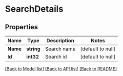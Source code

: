 # SearchDetails

## Properties
Name | Type | Description | Notes
------------ | ------------- | ------------- | -------------
**Name** | **string** | Search name | [default to null]
**Id** | **int32** | Search id | [default to null]

[[Back to Model list]](../README.md#documentation-for-models) [[Back to API list]](../README.md#documentation-for-api-endpoints) [[Back to README]](../README.md)

